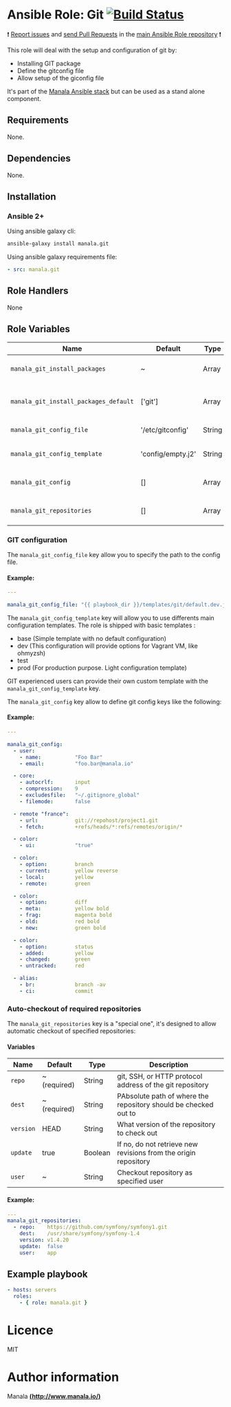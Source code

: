 # Ansible Role: Git [![Build Status](https://travis-ci.org/manala/ansible-role-git.svg?branch=master)](https://travis-ci.org/manala/ansible-role-git)

:exclamation: [Report issues](https://github.com/manala/ansible-roles/issues) and [send Pull Requests](https://github.com/manala/ansible-roles/pulls) in the [main Ansible Role repository](https://github.com/manala/ansible-roles) :exclamation:

This role will deal with the setup and configuration of git by:
- Installing GIT package
- Define the gitconfig file
- Allow setup of the giconfig file

It's part of the [Manala Ansible stack](http://www.manala.io) but can be used as a stand alone component.

## Requirements

None.

## Dependencies

None.

## Installation

### Ansible 2+

Using ansible galaxy cli:

```bash
ansible-galaxy install manala.git
```

Using ansible galaxy requirements file:

```yaml
- src: manala.git
```

## Role Handlers

None

## Role Variables

| Name                                  | Default           | Type   | Description                            |
| ------------------------------------- | ----------------- | ------ | -------------------------------------- |
| `manala_git_install_packages`         | ~                 | Array  | Dependency packages to install         |
| `manala_git_install_packages_default` | ['git']           | Array  | Default dependency packages to install |
| `manala_git_config_file`              | '/etc/gitconfig'  | String | Configuration file path                |
| `manala_git_config_template`          | 'config/empty.j2' | String | Configuration template path            |
| `manala_git_config`                   | []                | Array  | List of git config options             |
| `manala_git_repositories`             | []                | Array  | List of repositories to checkout       |

### GIT configuration

The `manala_git_config_file` key allow you to specify the path to the config file.

#### Example:

```yaml
---

manala_git_config_file: "{{ playbook_dir }}/templates/git/default.dev.j2"
```

The `manala_git_config_template` key will allow you to use differents main configuration templates. The role is shipped with basic templates :

- base (Simple template with no default configuration)
- dev (This configuration will provide options for Vagrant VM, like ohmyzsh)
- test
- prod (For production purpose. Light configuration template)

GIT experienced users can provide their own custom template with the `manala_git_config_template` key.

The `manala_git_config` key allow to define git config keys like the following:

#### Example:

```yaml
---

manala_git_config:
  - user:
    - name:           "Foo Bar"
    - email:          "foo.bar@manala.io"

  - core:
    - autocrlf:       input
    - compression:    9
    - excludesfile:   "~/.gitignore_global"
    - filemode:       false

  - remote "france":
    - url:            git://repohost/project1.git
    - fetch:          +refs/heads/*:refs/remotes/origin/*

  - color:
    - ui:             "true"

  - color:
    - option:         branch
    - current:        yellow reverse
    - local:          yellow
    - remote:         green

  - color:
    - option:         diff
    - meta:           yellow bold
    - frag:           magenta bold
    - old:            red bold
    - new:            green bold

  - color:
    - option:         status
    - added:          yellow
    - changed:        green
    - untracked:      red

  - alias:
    - br:             branch -av
    - ci:             commit
```

### Auto-checkout of required repositories

The `manala_git_repositories` key is a "special one", it's designed to allow automatic checkout of specified repositories:

#### Variables

| Name      | Default      | Type       | Description                                                     |
|-----------|------------- |----------- |---------------------------------------------------------------- |
| `repo`    | ~ (required) | String     | git, SSH, or HTTP protocol address of the git repository        |
| `dest`    | ~ (required) | String     | PAbsolute path of where the repository should be checked out to |
| `version` | HEAD         | String     | What version of the repository to check out                     |
| `update`  | true         | Boolean    | If no, do not retrieve new revisions from the origin repository |
| `user`    | ~            | String     | Checkout repository as specified user                           |

#### Example:

```yaml
---
manala_git_repositories:
  - repo:    https://github.com/symfony/symfony1.git
    dest:    /usr/share/symfony/symfony-1.4
    version: v1.4.20
    update:  false
    user:    app
```

## Example playbook

```yaml
- hosts: servers
  roles:
    - { role: manala.git }
```

# Licence

MIT

# Author information

Manala [**(http://www.manala.io/)**](http://www.manala.io)
